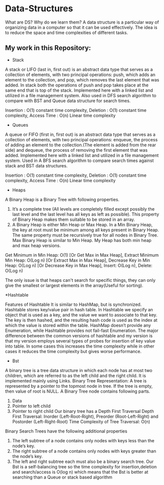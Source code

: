 # Data-Structures
What are DS? Why do we learn them?
A data structure is a particular way of organizing data in a computer so that it can be used effectively.
The idea is to reduce the space and time complexities of different tasks.
## My work in this Repository:
* Stack 

A stack or LIFO (last in, first out) is an abstract data type that serves as a collection of elements, with two principal operations: push, which adds an element to the collection, and pop, which removes the last element that was added. In stack both the operations of push and pop takes place at the same end that is top of the stack. Implemented here with a linked list and utilized in a file management system. Also used in DFS search algorithm to compare with BST and Queue data structure for search times.

Insertion : O(1) constant time complexity,
Deletion :  O(1) constant time complexity,
Access Time : O(n) Linear time complexity 

* Queues

A queue or FIFO (first in, first out) is an abstract data type that serves as a collection of elements, with two principal operations: enqueue, the process of adding an element to the collection.(The element is added from the rear side) and dequeue, the process of removing the first element that was added. Implemented here with a linked list and utilized in a file management system. Used in A BFS search algorithm to compare search times against stack and BST data structures.

Insertion : O(1) constant time complexity,
Deletion :  O(1) constant time complexity,
Access Time : O(n) Linear time complexity

* Heaps

A Binary Heap is a Binary Tree with following properties. 
1) It’s a complete tree (All levels are completely filled except possibly the last level and the last level has all keys as left as possible). This property of Binary Heap makes them suitable to be stored in an array. 
2) A Binary Heap is either Min Heap or Max Heap. In a Min Binary Heap, the key at root must be minimum among all keys present in Binary Heap. The same property must be recursively true for all nodes in Binary Tree. Max Binary Heap is similar to Min Heap. My Heap has both min heap and max heap versions. 

Get Minimum in Min Heap: O(1) [Or Get Max in Max Heap],
Extract Minimum Min Heap: O(Log n) [Or Extract Max in Max Heap],
Decrease Key in Min Heap: O(Log n)  [Or Decrease Key in Max Heap],
Insert: O(Log n),
Delete: O(Log n)

The only issue is that heaps can't search for specific things, they can only give the smallest or largest elements in the array(Useful for sorting).

*Hashtable

Features of Hashtable
It is similar to HashMap, but is synchronized.
Hashtable stores key/value pair in hash table.
In Hashtable we specify an object that is used as a key, and the value we want to associate to that key. The key is then hashed, and the resulting hash code is used as the index at which the value is stored within the table.
HashMap doesn’t provide any Enumeration, while Hashtable provides not fail-fast Enumeration.
The major difference between the common versions of hashtable and my version is that my version employs several types of probes for insertion of key value into table. In some 
cases this increases the time complexity while in other cases it reduces the time complexity but gives worse performance. 

* Bst 

A binary tree is a tree data structure in which each node has at most two children, which are referred to as the left child and the right child. It is implemented mainly using Links. 
Binary Tree Representation: A tree is represented by a pointer to the topmost node in tree. If the tree is empty, then value of root is NULL. A Binary Tree node contains following parts. 
1. Data 
2. Pointer to left child 
3. Pointer to right child 
Our binary tree has a Depth First Traversal
Depth First Traversal: Inorder (Left-Root-Right), Preorder (Root-Left-Right) and Postorder (Left-Right-Root) Time Complexity of Tree Traversal: O(n)

Binary Search Trees have the following additional properties
1. The left subtree of a node contains only nodes with keys less than the node’s key. 
2. The right subtree of a node contains only nodes with keys greater than the node’s key. 
3. The left and right subtree each must also be a binary search tree. 
Our Bst is a self-balancing tree so the time complexity for insertion,deletion and search/access is O(log n) which means that the Bst is better at searching than a Queue or stack based algorithm

